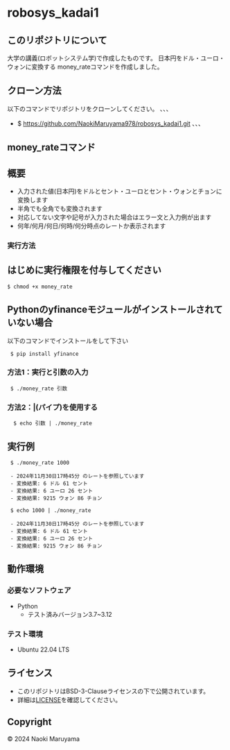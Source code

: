 # robosys_kadai1

## このリポジトリについて
大学の講義(ロボットシステム学)で作成したものです。
日本円をドル・ユーロ・ウォンに変換する
money_rateコマンドを作成しました。

## クローン方法
以下のコマンドでリポジトリをクローンしてください。
、、、
 - $ https://github.com/NaokiMaruyama978/robosys_kadai1.git
、、、

## money_rateコマンド 
## 概要
 - 入力された値(日本円)をドルとセント・ユーロとセント・ウォンとチョンに変換します
 - 半角でも全角でも変換されます
 - 対応してない文字や記号が入力された場合はエラー文と入力例が出ます
 - 何年/何月/何日/何時/何分時点のレートか表示されます

### 実行方法
## はじめに実行権限を付与してください
```
$ chmod +x money_rate
```
## Pythonのyfinanceモジュールがインストールされていない場合
以下のコマンドでインストールをして下さい
```
 $ pip install yfinance
```
### 方法1：実行と引数の入力
```
 $ ./money_rate 引数
```
### 方法2：|(パイプ)を使用する
```
  $ echo 引数 | ./money_rate
```
## 実行例
```
 $ ./money_rate 1000

 - 2024年11月30日17時45分 のレートを参照しています
 - 変換結果: 6 ドル 61 セント
 - 変換結果: 6 ユーロ 26 セント
 - 変換結果: 9215 ウォン 86 チョン
```
```
 $ echo 1000 | ./money_rate

 - 2024年11月30日17時45分 のレートを参照しています
 - 変換結果: 6 ドル 61 セント
 - 変換結果: 6 ユーロ 26 セント
 - 変換結果: 9215 ウォン 86 チョン
```
## 動作環境  
### 必要なソフトウェア
- Python
  - テスト済みバージョン3.7~3.12
### テスト環境
- Ubuntu 22.04 LTS

## ライセンス
- このリポジトリはBSD-3-Clauseライセンスの下で公開されています。
- 詳細は[LICENSE](https://github.com/JEISU20xx/robosys2024/blob/main/LICENSE)を確認してください。

## Copyright  
© 2024 Naoki Maruyama

